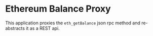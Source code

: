# Ethereum Balance Proxy

This application proxies the `eth_getBalance` json rpc method and re-abstracts it as a REST api.

